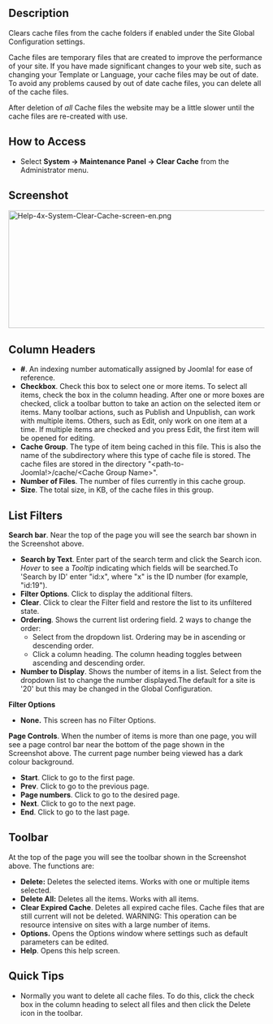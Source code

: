 <!-- Filename: Help4.x:Maintenance:_Clear_Cache / Display title: Техническое обслуживание: Очистка кэша -->

## Description

Clears cache files from the cache folders if enabled under the Site Global Configuration
settings.

Cache files are temporary files that are created to improve the
performance of your site. If you have made significant changes to your
web site, such as changing your Template or Language, your cache files
may be out of date. To avoid any problems caused by out of date cache
files, you can delete all of the cache files.

After deletion of *all* Cache files the website may be a little slower
until the cache files are re-created with use.

## How to Access

- Select **System → Maintenance Panel → Clear Cache** from the
  Administrator menu.

## Screenshot

<img
src="https://docs.joomla.org/images/1/10/Help-4x-System-Clear-Cache-screen-en.png"
decoding="async" data-file-width="800" data-file-height="232"
width="800" height="232"
alt="Help-4x-System-Clear-Cache-screen-en.png" />

## Column Headers

- **\#**. An indexing number automatically assigned by Joomla! for ease
  of reference.
- **Checkbox**. Check this box to select one or more items. To select
  all items, check the box in the column heading. After one or more
  boxes are checked, click a toolbar button to take an action on the
  selected item or items. Many toolbar actions, such as Publish and
  Unpublish, can work with multiple items. Others, such as Edit, only
  work on one item at a time. If multiple items are checked and you
  press Edit, the first item will be opened for editing.
- **Cache Group**. The type of item being cached in this file. This is
  also the name of the subdirectory where this type of cache file is
  stored. The cache files are stored in the directory
  "\<path-to-Joomla!\>/cache/\<Cache Group Name\>".
- **Number of Files**. The number of files currently in this cache
  group.
- **Size**. The total size, in KB, of the cache files in this group.

## List Filters

**Search bar**. Near the top of the page you will see the search bar
shown in the Screenshot above.

- **Search by Text**. Enter part of the search term and click the Search
  icon. *Hover* to see a *Tooltip* indicating which fields will be
  searched.To 'Search by ID' enter "id:x", where "x" is the ID number
  (for example, "id:19").
- **Filter Options**. Click to display the additional filters.
- **Clear**. Click to clear the Filter field and restore the list to its
  unfiltered state.
- **Ordering**. Shows the current list ordering field. 2 ways to change
  the order:
  - Select from the dropdown list. Ordering may be in ascending or
    descending order.
  - Click a column heading. The column heading toggles between ascending
    and descending order.
- **Number to Display**. Shows the number of items in a list. Select
  from the dropdown list to change the number displayed.The default for
  a site is '20' but this may be changed in the Global Configuration.

**Filter Options**

- **None.** This screen has no Filter Options.

**Page Controls**. When the number of items is more than one page, you
will see a page control bar near the bottom of the page shown in the
Screenshot above. The current page number being viewed
has a dark colour background.

- **Start**. Click to go to the first page.
- **Prev**. Click to go to the previous page.
- **Page numbers**. Click to go to the desired page.
- **Next**. Click to go to the next page.
- **End**. Click to go to the last page.

## Toolbar

At the top of the page you will see the toolbar shown in the
Screenshot above. The functions are:

- **Delete:** Deletes the selected items. Works with one or multiple
  items selected.
- **Delete All:** Deletes all the items. Works with all items.
- **Clear Expired Cache**. Deletes all expired cache files. Cache files
  that are still current will not be deleted. WARNING: This operation
  can be resource intensive on sites with a large number of items.
- **Options.** Opens the Options window where settings such as default
  parameters can be edited.
- **Help**. Opens this help screen.

## Quick Tips

- Normally you want to delete all cache files. To do this, click the
  check box in the column heading to select all files and then click the
  Delete icon in the toolbar.
